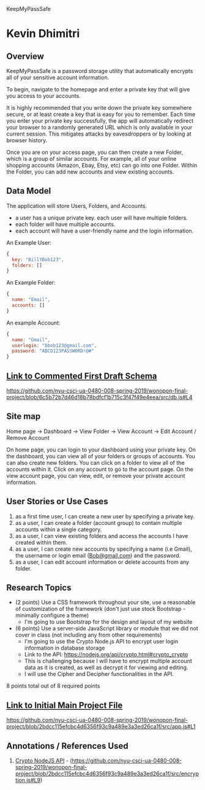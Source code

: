 KeepMyPassSafe

# Kevin Dhimitri

## Overview

KeepMyPassSafe is a password storage utility that automatically encrypts all of your sensitive account information. 

To begin, navigate to the homepage and enter a private key that will give you access to your accounts.

It is highly recommended that you write down the private key somewhere secure, or at least create a key that is easy for you to remember. Each time you enter your private key successfully, the app will automatically redirect your browser to a randomly generated URL which is only available in your current session. This mitigates attacks by eavesdroppers or by looking at browser history.

Once you are on your access page, you can then create a new Folder, which is a group of similar accounts. For example, all of your online shopping accounts (Amazon, Ebay, Etsy, etc) can go into one Folder. Within the Folder, you can add new accounts and view existing accounts.


## Data Model

The application will store Users, Folders, and Accounts.

* a user has a unique private key. each user will have multiple folders.
* each folder will have multiple accounts.
* each account will have a user-friendly name and the login information.

An Example User:

```javascript
{
  key: "BillYBob123",
  folders: []
}
```

An Example Folder:

```javascript
{
  name: "Email",
  accounts: []
}
```

An example Account:
```javascript
{
  name: "Gmail",
  userlogin: "bbob123@gmail.com",
  password: "ABCD123PASSWORD!@#"
}
```

## [Link to Commented First Draft Schema](db.js) 

https://github.com/nyu-csci-ua-0480-008-spring-2019/wonopon-final-project/blob/6c5b72b7d46d18b78bdfcf1b715c3f47f49e4eea/src/db.js#L4

## Site map

Home page -> Dashboard -> View Folder -> View Account -> Edit Account / Remove Account

On home page, you can login to your dashboard using your private key. 
On the dashboard, you can view all of your folders or groups of accounts. You can also create new folders.
You can click on a folder to view all of the accounts within it. Click on any account to go to the account page.
On the view account page, you can view, edit, or remove your private account information.

## User Stories or Use Cases

1. as a first time user, I can create a new user by specifying a private key.
2. as a user, I can create a folder (account group) to contain multiple accounts within a single category.
3. as a user, I can view existing folders and access the accounts I have created within them.
4. as a user, I can create new accounts by specifying a name (i.e Gmail), the username or login email (Bob@gmail.com) and the password.
5. as a user, I can edit account information or delete accounts from any folder.

## Research Topics

* (2 points) Use a CSS framework throughout your site, use a reasonable of customization of the framework (don't just use stock Bootstrap - minimally configure a theme)
    * I'm going to use Bootstrap for the design and layout of my website
* (6 points) Use a server-side JavaScript library or module that we did not cover in class (not including any from other requirements)
    * I'm going to use the Crypto Node.js API to encrypt user login information in database storage
    * Link to the API: https://nodejs.org/api/crypto.html#crypto_crypto
    * This is challenging because I will have to encrypt multiple account data as it is created, as well as decrypt it for viewing and editing.
    * I will use the Cipher and Decipher functionalities in the API.

8 points total out of 8 required points 

## [Link to Initial Main Project File](app.js) 

https://github.com/nyu-csci-ua-0480-008-spring-2019/wonopon-final-project/blob/2bdcc115efcbc4d6356f93c9a489e3a3ed26ca1f/src/app.js#L1


## Annotations / References Used

1. [Crypto NodeJS API](https://nodejs.org/api/crypto.html) - (https://github.com/nyu-csci-ua-0480-008-spring-2019/wonopon-final-project/blob/2bdcc115efcbc4d6356f93c9a489e3a3ed26ca1f/src/encryption.js#L9)
